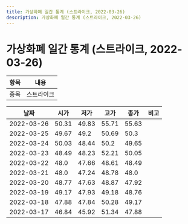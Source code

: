```yaml
---
title: 가상화폐 일간 통계 (스트라이크, 2022-03-26)
description: 가상화폐 일간 통계 (스트라이크, 2022-03-26)
---
```


가상화폐 일간 통계 (스트라이크, 2022-03-26)
===

|항목|내용|
|--|--|
|종목|스트라이크||마켓|KRW-STRK||종류|일 단위 캔들||기간|2022-03-17T09:00:00 - 2022-03-26T09:00:00|

|날짜|시가|저가|고가|종가|비고|
|--|--|--|--|--|--|
|2022-03-26|50.31|49.83|55.71|55.63|    |
|2022-03-25|49.67|49.2|50.69|50.3|    |
|2022-03-24|50.03|48.44|50.2|49.65|    |
|2022-03-23|48.49|48.23|52.21|50.05|    |
|2022-03-22|48.0|47.66|48.61|48.49|    |
|2022-03-21|48.0|47.24|48.78|48.0|    |
|2022-03-20|48.77|47.63|48.87|47.92|    |
|2022-03-19|49.17|47.93|49.18|48.76|    |
|2022-03-18|47.88|47.84|50.28|49.17|    |
|2022-03-17|46.84|45.92|51.34|47.88|    |
